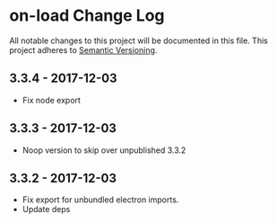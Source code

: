 # on-load Change Log
All notable changes to this project will be documented in this file.
This project adheres to [Semantic Versioning](http://semver.org/).

## 3.3.4 - 2017-12-03
* Fix node export

## 3.3.3 - 2017-12-03
* Noop version to skip over unpublished 3.3.2

## 3.3.2 - 2017-12-03
* Fix export for unbundled electron imports.
* Update deps
